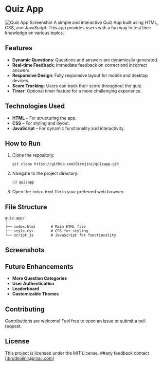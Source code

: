 # Quiz App
![Quiz App Screenshot]()
A simple and interactive Quiz App built using HTML, CSS, and JavaScript. This app provides users with a fun way to test their knowledge on various topics.

## Features
- **Dynamic Questions**: Questions and answers are dynamically generated.
- **Real-time Feedback**: Immediate feedback on correct and incorrect answers.
- **Responsive Design**: Fully responsive layout for mobile and desktop devices.
- **Score Tracking**: Users can track their score throughout the quiz.
- **Timer**: Optional timer feature for a more challenging experience.

## Technologies Used
- **HTML** – For structuring the app.
- **CSS** – For styling and layout.
- **JavaScript** – For dynamic functionality and interactivity.

## How to Run
1. Clone the repository:
   ```bash
   git clone https://github.com/Dirojini/quizapp.git
   ```
2. Navigate to the project directory:
   ```bash
   cd quizapp
   ```
3. Open the `index.html` file in your preferred web browser.

## File Structure
```
quiz-app/
│
├── index.html       # Main HTML file
├── style.css        # CSS for styling
└── script.js        # JavaScript for functionality
```

## Screenshots


## Future Enhancements
- **More Question Categories**
- **User Authentication**
- **Leaderboard**
- **Customizable Themes**

## Contributing
Contributions are welcome! Feel free to open an issue or submit a pull request.

## License
This project is licensed under the MIT License.
##any feedback contact
[dirodirojini@gmail.com]

